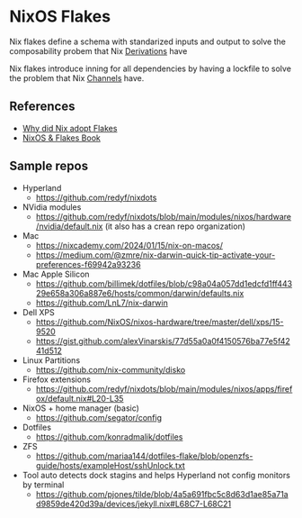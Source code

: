 # NixOS Flakes

Nix flakes define a schema with standarized inputs and output to solve the composability probem that Nix [Derivations](https://nixos.org/manual/nix/stable/language/derivations.html) have

Nix flakes introduce inning for all dependencies by having a lockfile to solve the problem that Nix [Channels](https://matthewbauer.us/blog/channel-changing.html) have.

## References

* [Why did Nix adopt Flakes](https://www.jetpack.io/blog/why-did-nix-adopt-flakes/)
* [NixOS & Flakes Book](https://nixos-and-flakes.thiscute.world/)

## Sample repos

* Hyperland
  * https://github.com/redyf/nixdots
* NVidia modules
  * https://github.com/redyf/nixdots/blob/main/modules/nixos/hardware/nvidia/default.nix (it also has a crean repo organization)
* Mac
  * https://nixcademy.com/2024/01/15/nix-on-macos/
  * https://medium.com/@zmre/nix-darwin-quick-tip-activate-your-preferences-f69942a93236
* Mac Apple Silicon
  * https://github.com/billimek/dotfiles/blob/c98a04a057dd1edcfd1ff44329e658a306a887e6/hosts/common/darwin/defaults.nix
  * https://github.com/LnL7/nix-darwin
* Dell XPS
  * https://github.com/NixOS/nixos-hardware/tree/master/dell/xps/15-9520
  * https://gist.github.com/alexVinarskis/77d55a0a0f4150576ba77e5f4241d512
* Linux Partitions
  * https://github.com/nix-community/disko
* Firefox extensions
  * https://github.com/redyf/nixdots/blob/main/modules/nixos/apps/firefox/default.nix#L20-L35
* NixOS + home manager (basic)
  * https://github.com/segator/config
* Dotfiles
  * https://github.com/konradmalik/dotfiles
* ZFS
  * https://github.com/mariaa144/dotfiles-flake/blob/openzfs-guide/hosts/exampleHost/sshUnlock.txt
* Tool auto detects dock stagins and helps Hyperland not config monitors by terminal
  * https://github.com/pjones/tilde/blob/4a5a691fbc5c8d63d1ae85a71ad9859de420d39a/devices/jekyll.nix#L68C7-L68C21


